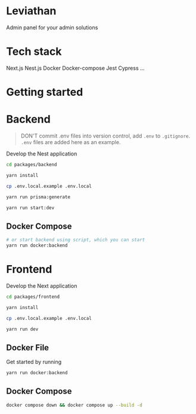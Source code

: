 # Leviathan

Admin panel for your admin solutions

# Tech stack

Next.js
Nest.js
Docker
Docker-compose
Jest
Cypress
...

# Getting started

# Backend

> DON'T commit .env files into version control, add `.env` to `.gitignore`. `.env` files are added here as an example.

Develop the Nest application

```bash
cd packages/backend

yarn install

cp .env.local.example .env.local

yarn run prisma:generate

yarn run start:dev
```

## Docker Compose

```bash
# or start backend using script, which you can start
yarn run docker:backend
```

# Frontend

Develop the Next application

```bash
cd packages/frontend

yarn install

cp .env.local.example .env.local

yarn run dev
```

## Docker File

Get started by running

```bash
yarn run docker:backend
```

## Docker Compose

```bash
docker compose down && docker compose up --build -d
```
